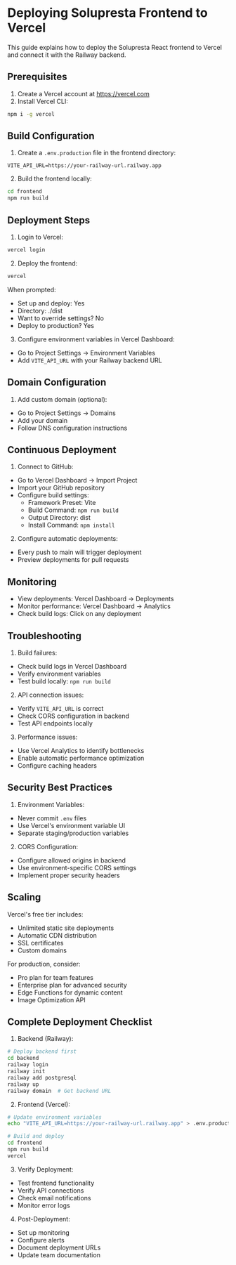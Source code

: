 # Deploying Solupresta Frontend to Vercel

This guide explains how to deploy the Solupresta React frontend to Vercel and connect it with the Railway backend.

## Prerequisites

1. Create a Vercel account at https://vercel.com
2. Install Vercel CLI:
```bash
npm i -g vercel
```

## Build Configuration

1. Create a `.env.production` file in the frontend directory:
```env
VITE_API_URL=https://your-railway-url.railway.app
```

2. Build the frontend locally:
```bash
cd frontend
npm run build
```

## Deployment Steps

1. Login to Vercel:
```bash
vercel login
```

2. Deploy the frontend:
```bash
vercel
```

When prompted:
- Set up and deploy: Yes
- Directory: ./dist
- Want to override settings? No
- Deploy to production? Yes

3. Configure environment variables in Vercel Dashboard:
- Go to Project Settings → Environment Variables
- Add `VITE_API_URL` with your Railway backend URL

## Domain Configuration

1. Add custom domain (optional):
- Go to Project Settings → Domains
- Add your domain
- Follow DNS configuration instructions

## Continuous Deployment

1. Connect to GitHub:
- Go to Vercel Dashboard → Import Project
- Import your GitHub repository
- Configure build settings:
  - Framework Preset: Vite
  - Build Command: `npm run build`
  - Output Directory: dist
  - Install Command: `npm install`

2. Configure automatic deployments:
- Every push to main will trigger deployment
- Preview deployments for pull requests

## Monitoring

- View deployments: Vercel Dashboard → Deployments
- Monitor performance: Vercel Dashboard → Analytics
- Check build logs: Click on any deployment

## Troubleshooting

1. Build failures:
- Check build logs in Vercel Dashboard
- Verify environment variables
- Test build locally: `npm run build`

2. API connection issues:
- Verify `VITE_API_URL` is correct
- Check CORS configuration in backend
- Test API endpoints locally

3. Performance issues:
- Use Vercel Analytics to identify bottlenecks
- Enable automatic performance optimization
- Configure caching headers

## Security Best Practices

1. Environment Variables:
- Never commit `.env` files
- Use Vercel's environment variable UI
- Separate staging/production variables

2. CORS Configuration:
- Configure allowed origins in backend
- Use environment-specific CORS settings
- Implement proper security headers

## Scaling

Vercel's free tier includes:
- Unlimited static site deployments
- Automatic CDN distribution
- SSL certificates
- Custom domains

For production, consider:
- Pro plan for team features
- Enterprise plan for advanced security
- Edge Functions for dynamic content
- Image Optimization API

## Complete Deployment Checklist

1. Backend (Railway):
```bash
# Deploy backend first
cd backend
railway login
railway init
railway add postgresql
railway up
railway domain  # Get backend URL
```

2. Frontend (Vercel):
```bash
# Update environment variables
echo "VITE_API_URL=https://your-railway-url.railway.app" > .env.production

# Build and deploy
cd frontend
npm run build
vercel
```

3. Verify Deployment:
- Test frontend functionality
- Verify API connections
- Check email notifications
- Monitor error logs

4. Post-Deployment:
- Set up monitoring
- Configure alerts
- Document deployment URLs
- Update team documentation
